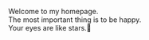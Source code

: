 Welcome to my homepage.</br>
The most important thing is to be happy.</br>
Your eyes are like stars.🤩</br>
